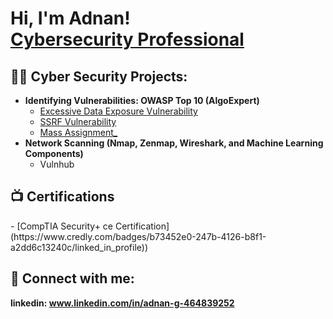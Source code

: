 <h1>Hi, I'm Adnan! <br/><a href="https://www.linkedin.com/in/joshmadakor/">Cybersecurity Professional </a></h1>

<h2>👨‍💻 Cyber Security Projects:</h2>

- <b> Identifying Vulnerabilities: OWASP Top 10 (AlgoExpert)</b>
  - [Excessive Data Exposure Vulnerability ](https://github.com/adnang12/adnang12/issues/1)
  - [SSRF Vulnerability ](https://github.com/adnang12/adnang12/issues/2)
  - [Mass Assignment_](https://github.com/adnang12/adnang12/issues/3)
- <b>Network Scanning (Nmap, Zenmap, Wireshark, and Machine Learning Components)</b>
  - Vulnhub

<h2>📺 Certifications </h2>
 - [CompTIA Security+ ce Certification](https://www.credly.com/badges/b73452e0-247b-4126-b8f1-a2dd6c13240c/linked_in_profile))

<h2> 🤳 Connect with me: </h2>

<b> linkedin: www.linkedin.com/in/adnan-g-464839252 </b>
 
<!--
**joshmadakor1/joshmadakor1** is a ✨ _special_ ✨ repository because its `README.md` (this file) appears on your GitHub profile.

Here are some ideas to get you started:

- 🔭 I’m currently working on ...
- 🌱 I’m currently learning ...
- 👯 I’m looking to collaborate on ...
- 🤔 I’m looking for help with ...
- 💬 Ask me about ...
- 📫 How to reach me: ...
